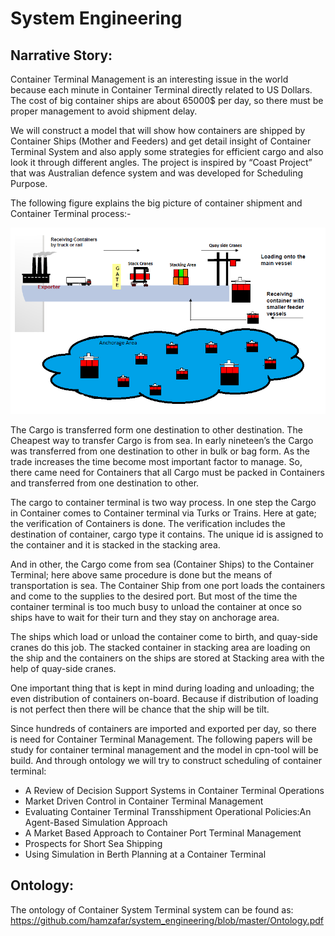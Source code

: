 # System Engineering

## Narrative Story:
Container Terminal Management is an interesting issue in the world because each minute in Container Terminal directly related to US Dollars. The cost of big container ships are about 65000$ per day, so there must be proper management to avoid shipment delay.

We will construct a model that will show how containers are shipped by Container Ships (Mother and Feeders) and get detail insight of Container Terminal System and also apply some strategies for efficient cargo and also look it through different angles. The project is inspired by “Coast Project” that was Australian defence system and was developed for Scheduling Purpose.

The following figure explains the big picture of container shipment and Container Terminal process:-

![alt text](https://raw.githubusercontent.com/hamzafar/system_engineering/master/Owl/Container%20Terminal.PNG "Container Terminal")

The Cargo is transferred form one destination to other destination. The Cheapest way to transfer Cargo is from sea. In early nineteen’s the Cargo was transferred from one destination to other in bulk or bag form. As the trade increases the time become most important factor to manage. So, there came need for Containers that all Cargo must be packed in Containers and transferred from one destination to other.

The cargo to container terminal is two way process. In one step the Cargo in Container comes to Container terminal via Turks or Trains. Here at gate; the verification of Containers is done. The verification includes the destination of container, cargo type it contains. The unique id is assigned to the container and it is stacked in the stacking area.

And in other, the Cargo come from sea (Container Ships) to the Container Terminal; here above same procedure is done but the means of transportation is sea. The Container Ship from one port loads the containers and come to the supplies to the desired port. But most of the time the container terminal is too much busy to unload the container at once so ships have to wait for their turn and they stay on anchorage area.

The ships which load or unload the container come to birth, and quay-side cranes do this job. The stacked container in stacking area are loading on the ship and the containers on the ships are stored at Stacking area with the help of quay-side cranes.

One important thing that is kept in mind during loading and unloading; the even distribution of containers on-board. Because if distribution of loading is not perfect then there will be chance that the ship will be tilt.

Since hundreds of containers are imported and exported per day, so there is need for Container Terminal Management. The following papers will be study for container terminal management and the model in cpn-tool will be build. And through ontology we will try to construct scheduling of container terminal:
- A Review of Decision Support Systems in Container Terminal Operations
- Market Driven Control in Container Terminal Management
- Evaluating Container Terminal Transshipment Operational Policies:An Agent-Based Simulation Approach
- A Market Based Approach to Container Port Terminal Management
- Prospects for Short Sea Shipping
- Using Simulation in Berth Planning at a Container Terminal

## Ontology:
The ontology of Container System Terminal system can be found as:
https://github.com/hamzafar/system_engineering/blob/master/Ontology.pdf


